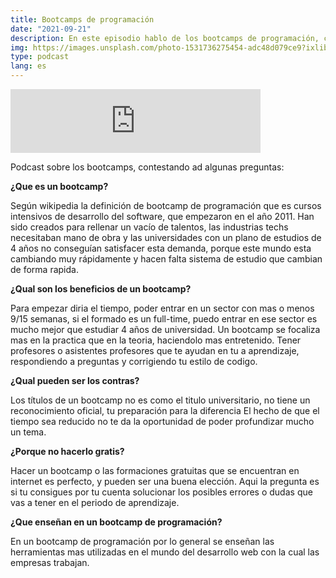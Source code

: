 ```yaml
---
title: Bootcamps de programación
date: "2021-09-21"
description: En este episodio hablo de los bootcamps de programación, contestando a las preguntas más frecuentes a la hora de elegir uno. ¿Por ejemplo, Que es un bootcamp de programación? ¿Qué enseñan? ¿Cuál son los beneficios y las contras? ¿Merecen la pena?
img: https://images.unsplash.com/photo-1531736275454-adc48d079ce9?ixlib=rb-1.2.1&ixid=MnwxMjA3fDB8MHxwaG90by1wYWdlfHx8fGVufDB8fHx8&auto=format&fit=crop&w=1100&q=80
type: podcast
lang: es
---
```


<iframe src="https://anchor.fm/girgetto/embed/episodes/Bootcamps-de-programacin-e17m6cl" height="102px" width="400px" frameborder="0" scrolling="no"></iframe>

Podcast sobre los bootcamps, contestando ad algunas preguntas:

**¿Que es un bootcamp?**

Según wikipedia la definición de bootcamp de programación que es cursos intensivos de desarrollo del software, que empezaron en el año 2011.
Han sido creados para rellenar un vacío de talentos, las industrias techs necesitaban mano de obra y las universidades con un plano de estudios de 4 años no conseguían satisfacer esta demanda, porque este mundo esta cambiando muy rápidamente y hacen falta sistema de estudio que cambian de forma rapida.

**¿Qual son los beneficios de un bootcamp?**

Para empezar diria el tiempo, poder entrar en un sector con mas o menos 9/15 semanas, si el formado es un full-time, puedo entrar en ese sector es mucho mejor que estudiar 4 años de universidad.
Un bootcamp se focaliza mas en la practica que en la teoria, haciendolo mas entretenido.
Tener profesores o asistentes profesores que te ayudan en tu a aprendizaje, respondiendo a preguntas y corrigiendo tu estilo de codigo.

**¿Qual pueden ser los contras?**

Los títulos de un bootcamp no es como el titulo universitario, no tiene un reconocimiento oficial, tu preparación para la diferencia
El hecho de que el tiempo sea reducido no te da la oportunidad de poder profundizar mucho un tema.

**¿Porque no hacerlo gratis?**

Hacer un bootcamp o las formaciones gratuitas que se encuentran en internet es perfecto, y pueden ser una buena elección. Aqui la pregunta es si tu consigues por tu cuenta solucionar los posibles errores o dudas que vas a tener en el periodo de aprendizaje.

**¿Que enseñan en un bootcamp de programación?**

En un bootcamp de programación por lo general se enseñan las herramientas mas utilizadas en el mundo del desarrollo web con la cual las empresas trabajan.
